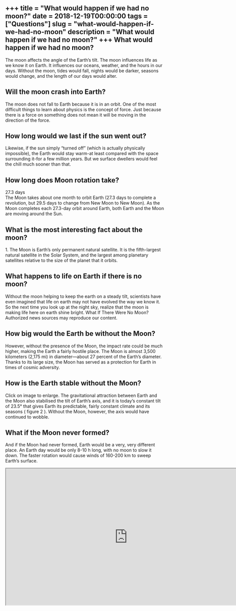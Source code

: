 +++
title = "What would happen if we had no moon?"
date = 2018-12-19T00:00:00
tags = ["Questions"]
slug = "what-would-happen-if-we-had-no-moon"
description = "What would happen if we had no moon?"
+++
What would happen if we had no moon?
------------------------------------

The moon affects the angle of the Earth’s tilt. The moon influences life as we know it on Earth. It influences our oceans, weather, and the hours in our days. Without the moon, tides would fall, nights would be darker, seasons would change, and the length of our days would alter.

Will the moon crash into Earth?
-------------------------------

The moon does not fall to Earth because it is in an orbit. One of the most difficult things to learn about physics is the concept of force. Just because there is a force on something does not mean it will be moving in the direction of the force.

How long would we last if the sun went out?
-------------------------------------------

Likewise, if the sun simply “turned off” (which is actually physically impossible), the Earth would stay warm-at least compared with the space surrounding it-for a few million years. But we surface dwellers would feel the chill much sooner than that.

How long does Moon rotation take?
---------------------------------

27.3 days  
The Moon takes about one month to orbit Earth (27.3 days to complete a revolution, but 29.5 days to change from New Moon to New Moon). As the Moon completes each 27.3-day orbit around Earth, both Earth and the Moon are moving around the Sun.

What is the most interesting fact about the moon?
-------------------------------------------------

1\. The Moon is Earth’s only permanent natural satellite. It is the fifth-largest natural satellite in the Solar System, and the largest among planetary satellites relative to the size of the planet that it orbits.

What happens to life on Earth if there is no moon?
--------------------------------------------------

Without the moon helping to keep the earth on a steady tilt, scientists have even imagined that life on earth may not have evolved the way we know it. So the next time you look up at the night sky, realize that the moon is making life here on earth shine bright. What If There Were No Moon? Authorized news sources may reproduce our content.

How big would the Earth be without the Moon?
--------------------------------------------

However, without the presence of the Moon, the impact rate could be much higher, making the Earth a fairly hostile place. The Moon is almost 3,500 kilometers (2,175 mi) in diameter—about 27 percent of the Earth’s diameter. Thanks to its large size, the Moon has served as a protection for Earth in times of cosmic adversity.

How is the Earth stable without the Moon?
-----------------------------------------

Click on image to enlarge. The gravitational attraction between Earth and the Moon also stabilised the tilt of Earth’s axis, and it is today’s constant tilt of 23.5° that gives Earth its predictable, fairly constant climate and its seasons ( figure 2 ). Without the Moon, however, the axis would have continued to wobble.

What if the Moon never formed?
------------------------------

And if the Moon had never formed, Earth would be a very, very different place. An Earth day would be only 8-10 h long, with no moon to slow it down. The faster rotation would cause winds of 160-200 km to sweep Earth’s surface.

<iframe allow="accelerometer; autoplay; clipboard-write; encrypted-media; gyroscope; picture-in-picture" allowfullscreen="" class="__youtube_prefs__  epyt-is-override  no-lazyload" data-no-lazy="1" data-origheight="433" data-origwidth="770" data-skipgform_ajax_framebjll="" height="433" id="_ytid_12937" loading="lazy" src="https://www.youtube.com/embed/EFmPZv7LIdo?enablejsapi=1&autoplay=0&cc_load_policy=0&cc_lang_pref=&iv_load_policy=1&loop=0&modestbranding=0&rel=1&fs=1&playsinline=0&autohide=2&theme=dark&color=red&controls=1&" title="YouTube player" width="770"></iframe>